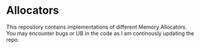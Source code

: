 # Allocators

This repository contains implementations of different Memory Allocators. You may encounter bugs or UB in the code as I am continously
updating the repo.
